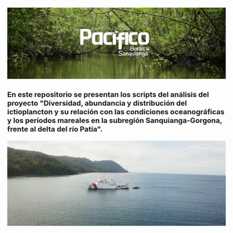 
[![Expedición Pacifico: Bocas de Sanquianga](Cabezote.png)](https://youtu.be/Rsuj0Ps-Ugk)

### En este repositorio se presentan los scripts del análisis del proyecto "Diversidad, abundancia y distribución del ictioplancton y su relación con las condiciones oceanográficas y los períodos mareales en la subregión Sanquianga-Gorgona, frente al delta del río Patía".

![Caption for the picture.](Screen_shot.png)

